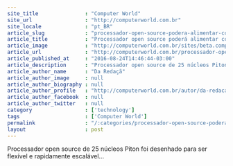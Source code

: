 ```yaml
---
site_title               : "Computer World"
site_url                 : "http://computerworld.com.br"
site_locale              : "pt_BR"
article_slug             : "processador-open-source-podera-alimentar-computador-de-200-mil-nucleos"
article_title            : "Processador open source poderá alimentar computador de 200 mil núcleos"
article_image            : "http://computerworld.com.br/sites/beta.computerworld.com.br/files/news_articles/piton2-chip625.jpg"
article_url              : "http://computerworld.com.br/processador-open-source-podera-alimentar-computador-de-200-mil-nucleos"
article_published_at     : "2016-08-24T14:46:44-03:00"
article_description      : "Processador open source de 25 núcleos Piton foi desenhado para ser flexível e rapidamente escalável..."
article_author_name      : "Da Redaçã"
article_author_image     : null
article_author_biography : null
article_author_profile   : "http://computerworld.com.br/autor/da-redacao"
article_author_facebook  : null
article_author_twitter   : null
category                 : ['technology']
tags                     : ['Computer World']
permalink                : "/:categories/processador-open-source-podera-alimentar-computador-de-200-mil-nucleos/"
layout                   : post
---
```


Processador open source de 25 núcleos Piton foi desenhado para ser flexível e rapidamente escalável...
